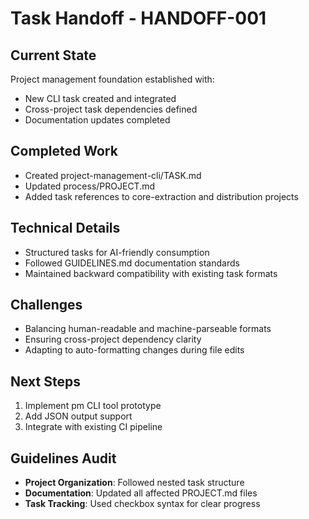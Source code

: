 # Task Handoff - HANDOFF-001

## Current State

Project management foundation established with:

- New CLI task created and integrated
- Cross-project task dependencies defined
- Documentation updates completed

## Completed Work

- Created project-management-cli/TASK.md
- Updated process/PROJECT.md
- Added task references to core-extraction and distribution projects

## Technical Details

- Structured tasks for AI-friendly consumption
- Followed GUIDELINES.md documentation standards
- Maintained backward compatibility with existing task formats

## Challenges

- Balancing human-readable and machine-parseable formats
- Ensuring cross-project dependency clarity
- Adapting to auto-formatting changes during file edits

## Next Steps

1. Implement pm CLI tool prototype
2. Add JSON output support
3. Integrate with existing CI pipeline

## Guidelines Audit

- **Project Organization**: Followed nested task structure
- **Documentation**: Updated all affected PROJECT.md files
- **Task Tracking**: Used checkbox syntax for clear progress
